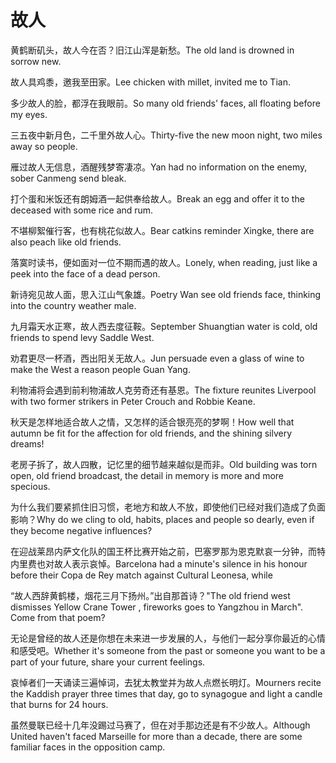 # 故人

<p><span class="chinese">黄鹤断矶头，故人今在否？旧江山浑是新愁。</span><span class="english">The old land is drowned in sorrow new.</span></p>

<p><span class="chinese">故人具鸡黍，邀我至田家。</span><span class="english">Lee chicken with millet, invited me to Tian.</span></p>

<p><span class="chinese">多少故人的脸，都浮在我眼前。</span><span class="english">So many old friends' faces, all floating before my eyes.</span></p>

<p><span class="chinese">三五夜中新月色，二千里外故人心。</span><span class="english">Thirty-five the new moon night, two miles away so people.</span></p>

<p><span class="chinese">雁过故人无信息，酒醒残梦寄凄凉。</span><span class="english">Yan had no information on the enemy, sober Canmeng send bleak.</span></p>

<p><span class="chinese">打个蛋和米饭还有朗姆酒一起供奉给故人。</span><span class="english">Break an egg and offer it to the deceased with some rice and rum.</span></p>

<p><span class="chinese">不堪柳絮催行客，也有桃花似故人。</span><span class="english">Bear catkins reminder Xingke, there are also peach like old friends.</span></p>

<p><span class="chinese">落寞时读书，便如面对一位不期而遇的故人。</span><span class="english">Lonely, when reading, just like a peek into the face of a dead person.</span></p>

<p><span class="chinese">新诗宛见故人面，思入江山气象雄。</span><span class="english">Poetry Wan see old friends face, thinking into the country weather male.</span></p>

<p><span class="chinese">九月霜天水正寒，故人西去度征鞍。</span><span class="english">September Shuangtian water is cold, old friends to spend levy Saddle West.</span></p>

<p><span class="chinese">劝君更尽一杯酒，西出阳关无故人。</span><span class="english">Jun persuade even a glass of wine to make the West a reason people Guan Yang.</span></p>

<p><span class="chinese">利物浦将会遇到前利物浦故人克劳奇还有基恩。</span><span class="english">The fixture reunites Liverpool with two former strikers in Peter Crouch and Robbie Keane.</span></p>

<p><span class="chinese">秋天是怎样地适合故人之情，又怎样的适合银亮亮的梦啊！</span><span class="english">How well that autumn be fit for the affection for old friends, and the shining silvery dreams!</span></p>

<p><span class="chinese">老房子拆了，故人四散，记忆里的细节越来越似是而非。</span><span class="english">Old building was torn open, old friend broadcast, the detail in memory is more and more specious.</span></p>

<p><span class="chinese">为什么我们要紧抓住旧习惯，老地方和故人不放，即使他们已经对我们造成了负面影响？</span><span class="english">Why do we cling to old, habits, places and people so dearly, even if they become negative influences?</span></p>

<p><span class="chinese">在迎战莱昂内萨文化队的国王杯比赛开始之前，巴塞罗那为恩克默哀一分钟，而特内里费也对故人表示哀悼。</span><span class="english">Barcelona had a minute's silence in his honour before their Copa de Rey match against Cultural Leonesa, while</span></p>

<p><span class="chinese">“故人西辞黄鹤楼，烟花三月下扬州。”出自那首诗？</span><span class="english">"The old friend west dismisses Yellow Crane Tower , fireworks goes to Yangzhou in March". Come from that poem?</span></p>

<p><span class="chinese">无论是曾经的故人还是你想在未来进一步发展的人，与他们一起分享你最近的心情和感受吧。</span><span class="english">Whether it's someone from the past or someone you want to be a part of your future, share your current feelings.</span></p>

<p><span class="chinese">哀悼者们一天诵读三遍悼词，去犹太教堂并为故人点燃长明灯。</span><span class="english">Mourners recite the Kaddish prayer three times that day, go to synagogue and light a candle that burns for 24 hours.</span></p>

<p><span class="chinese">虽然曼联已经十几年没踢过马赛了，但在对手那边还是有不少故人。</span><span class="english">Although United haven't faced Marseille for more than a decade, there are some familiar faces in the opposition camp.</span></p>

